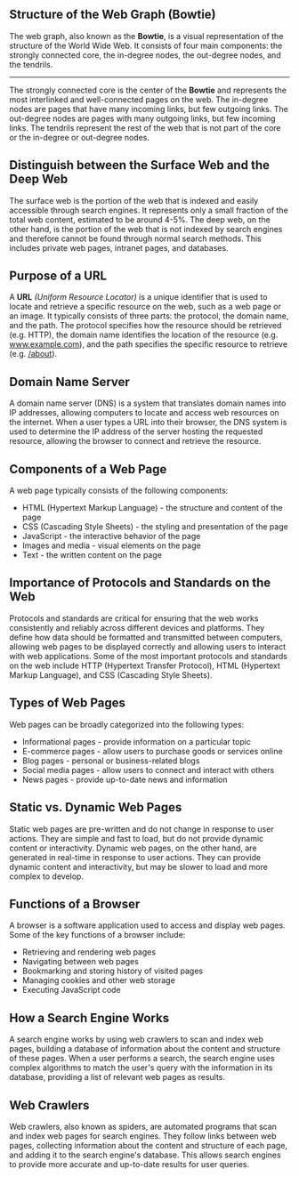 <div class="card shadow container p-4 mb-4 col mainCard">

## Structure of the Web Graph (Bowtie)
The web graph, also known as the **Bowtie**, is a visual representation of the structure of the World Wide Web. It consists of four main components: the strongly connected core, the in-degree nodes, the out-degree nodes, and the tendrils.

---

The strongly connected core is the center of the **Bowtie** and represents the most interlinked and well-connected pages on the web. The in-degree nodes are pages that have many incoming links, but few outgoing links. The out-degree nodes are pages with many outgoing links, but few incoming links. The tendrils represent the rest of the web that is not part of the core or the in-degree or out-degree nodes.

</div>
<div class="card shadow container p-4 mb-4 col mainCard">

## Distinguish between the Surface Web and the Deep Web
The surface web is the portion of the web that is indexed and easily accessible through search engines. It represents only a small fraction of the total web content, estimated to be around 4-5%. The deep web, on the other hand, is the portion of the web that is not indexed by search engines and therefore cannot be found through normal search methods. This includes private web pages, intranet pages, and databases.

</div>
<div class="card shadow container p-4 mb-4 col mainCard">


## Purpose of a URL
A **URL** *(Uniform Resource Locator)* is a unique identifier that is used to locate and retrieve a specific resource on the web, such as a web page or an image. It typically consists of three parts: the protocol, the domain name, and the path. The protocol specifies how the resource should be retrieved (e.g. HTTP), the domain name identifies the location of the resource (e.g. www.example.com), and the path specifies the specific resource to retrieve (e.g. [/about](https://upload.wikimedia.org/wikipedia/commons/7/74/Odin-thor.jpg)).

</div>
<div class="card shadow container p-4 mb-4 col mainCard">

## Domain Name Server
A domain name server (DNS) is a system that translates domain names into IP addresses, allowing computers to locate and access web resources on the internet. When a user types a URL into their browser, the DNS system is used to determine the IP address of the server hosting the requested resource, allowing the browser to connect and retrieve the resource.

</div>
<div class="card shadow container p-4 mb-4 col mainCard">

## Components of a Web Page
A web page typically consists of the following components:
- HTML (Hypertext Markup Language) - the structure and content of the page
- CSS (Cascading Style Sheets) - the styling and presentation of the page
- JavaScript - the interactive behavior of the page
- Images and media - visual elements on the page
- Text - the written content on the page

</div>
<div class="card shadow container p-4 mb-4 col mainCard">


## Importance of Protocols and Standards on the Web
Protocols and standards are critical for ensuring that the web works consistently and reliably across different devices and platforms. They define how data should be formatted and transmitted between computers, allowing web pages to be displayed correctly and allowing users to interact with web applications. Some of the most important protocols and standards on the web include HTTP (Hypertext Transfer Protocol), HTML (Hypertext Markup Language), and CSS (Cascading Style Sheets).

</div>
<div class="card shadow container p-4 mb-4 col mainCard">


## Types of Web Pages
Web pages can be broadly categorized into the following types:
- Informational pages - provide information on a particular topic
- E-commerce pages - allow users to purchase goods or services online
- Blog pages - personal or business-related blogs
- Social media pages - allow users to connect and interact with others
- News pages - provide up-to-date news and information

</div>
<div class="card shadow container p-4 mb-4 col mainCard">

## Static vs. Dynamic Web Pages
Static web pages are pre-written and do not change in response to user actions. They are simple and fast to load, but do not provide dynamic content or interactivity. Dynamic web pages, on the other hand, are generated in real-time in response to user actions. They can provide dynamic content and interactivity, but may be slower to load and more complex to develop.

</div>
<div class="card shadow container p-4 mb-4 col mainCard">

## Functions of a Browser
A browser is a software application used to access and display web pages. Some of the key functions of a browser include:
- Retrieving and rendering web pages
- Navigating between web pages
- Bookmarking and storing history of visited pages
- Managing cookies and other web storage
- Executing JavaScript code

</div>
<div class="card shadow container p-4 mb-4 col mainCard">

## How a Search Engine Works
A search engine works by using web crawlers to scan and index web pages, building a database of information about the content and structure of these pages. When a user performs a search, the search engine uses complex algorithms to match the user's query with the information in its database, providing a list of relevant web pages as results.

</div>
<div class="card shadow container p-4 mb-4 col mainCard">

## Web Crawlers
Web crawlers, also known as spiders, are automated programs that scan and index web pages for search engines. They follow links between web pages, collecting information about the content and structure of each page, and adding it to the search engine's database. This allows search engines to provide more accurate and up-to-date results for user queries.
</div>
